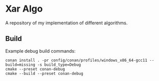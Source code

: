 # Xar Algo

A repository of my implementation of different algorithms. 

## Build
Example debug build commands:

```
conan install . -pr config/conan/profiles/windows_x86_64-gcc11 --build=missing -s build_type=Debug
cmake --preset conan-debug
cmake --build --preset conan-debug
```